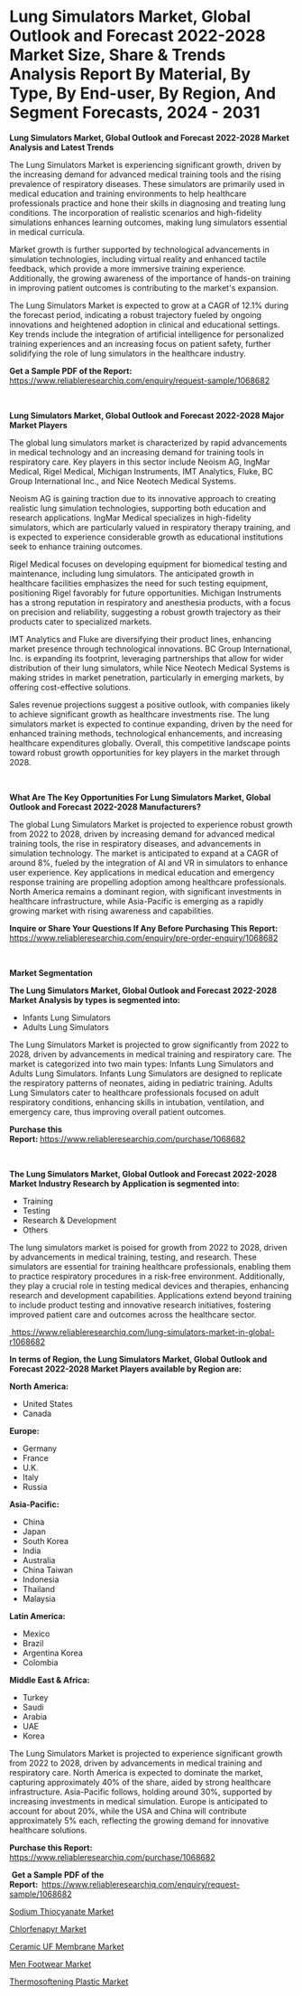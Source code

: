 <p><h1>Lung Simulators Market, Global Outlook and Forecast 2022-2028 Market Size, Share & Trends Analysis Report By Material, By Type, By End-user, By Region, And Segment Forecasts, 2024 - 2031</h1></p><p><strong>Lung Simulators Market, Global Outlook and Forecast 2022-2028 Market Analysis and Latest Trends</strong></p>
<p><p>The Lung Simulators Market is experiencing significant growth, driven by the increasing demand for advanced medical training tools and the rising prevalence of respiratory diseases. These simulators are primarily used in medical education and training environments to help healthcare professionals practice and hone their skills in diagnosing and treating lung conditions. The incorporation of realistic scenarios and high-fidelity simulations enhances learning outcomes, making lung simulators essential in medical curricula.</p><p>Market growth is further supported by technological advancements in simulation technologies, including virtual reality and enhanced tactile feedback, which provide a more immersive training experience. Additionally, the growing awareness of the importance of hands-on training in improving patient outcomes is contributing to the market's expansion. </p><p>The Lung Simulators Market is expected to grow at a CAGR of 12.1% during the forecast period, indicating a robust trajectory fueled by ongoing innovations and heightened adoption in clinical and educational settings. Key trends include the integration of artificial intelligence for personalized training experiences and an increasing focus on patient safety, further solidifying the role of lung simulators in the healthcare industry.</p></p>
<p><strong>Get a Sample PDF of the Report:&nbsp;</strong> <a href="https://www.reliableresearchiq.com/enquiry/request-sample/1068682">https://www.reliableresearchiq.com/enquiry/request-sample/1068682</a></p>
<p>&nbsp;</p>
<p><strong>Lung Simulators Market, Global Outlook and Forecast 2022-2028 Major Market Players</strong></p>
<p><p>The global lung simulators market is characterized by rapid advancements in medical technology and an increasing demand for training tools in respiratory care. Key players in this sector include Neoism AG, IngMar Medical, Rigel Medical, Michigan Instruments, IMT Analytics, Fluke, BC Group International Inc., and Nice Neotech Medical Systems. </p><p>Neoism AG is gaining traction due to its innovative approach to creating realistic lung simulation technologies, supporting both education and research applications. IngMar Medical specializes in high-fidelity simulators, which are particularly valued in respiratory therapy training, and is expected to experience considerable growth as educational institutions seek to enhance training outcomes.</p><p>Rigel Medical focuses on developing equipment for biomedical testing and maintenance, including lung simulators. The anticipated growth in healthcare facilities emphasizes the need for such testing equipment, positioning Rigel favorably for future opportunities. Michigan Instruments has a strong reputation in respiratory and anesthesia products, with a focus on precision and reliability, suggesting a robust growth trajectory as their products cater to specialized markets.</p><p>IMT Analytics and Fluke are diversifying their product lines, enhancing market presence through technological innovations. BC Group International, Inc. is expanding its footprint, leveraging partnerships that allow for wider distribution of their lung simulators, while Nice Neotech Medical Systems is making strides in market penetration, particularly in emerging markets, by offering cost-effective solutions.</p><p>Sales revenue projections suggest a positive outlook, with companies likely to achieve significant growth as healthcare investments rise. The lung simulators market is expected to continue expanding, driven by the need for enhanced training methods, technological enhancements, and increasing healthcare expenditures globally. Overall, this competitive landscape points toward robust growth opportunities for key players in the market through 2028.</p></p>
<p>&nbsp;</p>
<p><strong>What Are The Key Opportunities For Lung Simulators Market, Global Outlook and Forecast 2022-2028 Manufacturers?</strong></p>
<p><p>The global Lung Simulators Market is projected to experience robust growth from 2022 to 2028, driven by increasing demand for advanced medical training tools, the rise in respiratory diseases, and advancements in simulation technology. The market is anticipated to expand at a CAGR of around 8%, fueled by the integration of AI and VR in simulators to enhance user experience. Key applications in medical education and emergency response training are propelling adoption among healthcare professionals. North America remains a dominant region, with significant investments in healthcare infrastructure, while Asia-Pacific is emerging as a rapidly growing market with rising awareness and capabilities.</p></p>
<p><strong>Inquire or Share Your Questions If Any Before Purchasing This Report:</strong> <a href="https://www.reliableresearchiq.com/enquiry/pre-order-enquiry/1068682">https://www.reliableresearchiq.com/enquiry/pre-order-enquiry/1068682</a></p>
<p>&nbsp;</p>
<p><strong>Market Segmentation</strong></p>
<p><strong>The Lung Simulators Market, Global Outlook and Forecast 2022-2028 Market Analysis by types is segmented into:</strong></p>
<p><ul><li>Infants Lung Simulators</li><li>Adults Lung Simulators</li></ul></p>
<p><p>The Lung Simulators Market is projected to grow significantly from 2022 to 2028, driven by advancements in medical training and respiratory care. The market is categorized into two main types: Infants Lung Simulators and Adults Lung Simulators. Infants Lung Simulators are designed to replicate the respiratory patterns of neonates, aiding in pediatric training. Adults Lung Simulators cater to healthcare professionals focused on adult respiratory conditions, enhancing skills in intubation, ventilation, and emergency care, thus improving overall patient outcomes.</p></p>
<p><strong>Purchase this Report:&nbsp;</strong><a href="https://www.reliableresearchiq.com/purchase/1068682">https://www.reliableresearchiq.com/purchase/1068682</a></p>
<p>&nbsp;</p>
<p><strong>The Lung Simulators Market, Global Outlook and Forecast 2022-2028 Market Industry Research by Application is segmented into:</strong></p>
<p><ul><li>Training</li><li>Testing</li><li>Research & Development</li><li>Others</li></ul></p>
<p><p>The lung simulators market is poised for growth from 2022 to 2028, driven by advancements in medical training, testing, and research. These simulators are essential for training healthcare professionals, enabling them to practice respiratory procedures in a risk-free environment. Additionally, they play a crucial role in testing medical devices and therapies, enhancing research and development capabilities. Applications extend beyond training to include product testing and innovative research initiatives, fostering improved patient care and outcomes across the healthcare sector.</p></p>
<p><a href="https://www.reliableresearchiq.com/lung-simulators-market-in-global-r1068682">&nbsp;https://www.reliableresearchiq.com/lung-simulators-market-in-global-r1068682</a></p>
<p><strong>In terms of Region, the Lung Simulators Market, Global Outlook and Forecast 2022-2028 Market Players available by Region are:</strong></p>
<p>
    <p> <strong> North America: </strong>
        <ul>
            <li>United States</li>
            <li>Canada</li>
        </ul>
        </p> 
    <p> <strong> Europe: </strong>
        <ul>
            <li>Germany</li>
            <li>France</li>
            <li>U.K.</li>
            <li>Italy</li>
            <li>Russia</li>
        </ul>
        </p> 
    <p> <strong> Asia-Pacific: </strong>
        <ul>
            <li>China</li>
            <li>Japan</li>
            <li>South Korea</li>
            <li>India</li>
            <li>Australia</li>
            <li>China Taiwan</li>
            <li>Indonesia</li>
            <li>Thailand</li>
            <li>Malaysia</li>
        </ul>
        </p> 
    <p> <strong> Latin America: </strong>
        <ul>
            <li>Mexico</li>
            <li>Brazil</li>
            <li>Argentina Korea</li>
            <li>Colombia</li>
        </ul>
        </p> 
    <p> <strong> Middle East & Africa: </strong>
        <ul>
            <li>Turkey</li>
            <li>Saudi</li>
            <li>Arabia</li>
            <li>UAE</li>
            <li>Korea</li>
        </ul>
    </p>
    </p>
<p><p>The Lung Simulators Market is projected to experience significant growth from 2022 to 2028, driven by advancements in medical training and respiratory care. North America is expected to dominate the market, capturing approximately 40% of the share, aided by strong healthcare infrastructure. Asia-Pacific follows, holding around 30%, supported by increasing investments in medical simulation. Europe is anticipated to account for about 20%, while the USA and China will contribute approximately 5% each, reflecting the growing demand for innovative healthcare solutions.</p></p>
<p><strong>Purchase this Report: </strong><a href="https://www.reliableresearchiq.com/purchase/1068682">https://www.reliableresearchiq.com/purchase/1068682</a></p>
<p>&nbsp;<strong>Get a Sample PDF of the Report:&nbsp;&nbsp;</strong><a href="https://www.reliableresearchiq.com/enquiry/request-sample/1068682">https://www.reliableresearchiq.com/enquiry/request-sample/1068682</a></p>
<p><strong></strong></p>
<p><p><a href="https://issuu.com/reportprime-2/docs/sodium-thiocyanate-market-size-2030_c662e2f4d73c95">Sodium Thiocyanate Market</a></p><p><a href="https://issuu.com/reportprime-2/docs/chlorfenapyr-market-size-2030.pptx_855c9427cc75cc">Chlorfenapyr Market</a></p><p><a href="https://www.linkedin.com/pulse/global-ceramic-uf-membrane-market-size-expected-experience-76r5f?trackingId=cAMadyoQTRui%2BC%2B%2BTRIAcw%3D%3D">Ceramic UF Membrane Market</a></p><p><a href="https://medium.com/@krisulserrw/the-global-men-footwear-market-is-at-the-forefront-of-innovation-driving-rapid-industry-d361f11be0c7">Men Footwear Market</a></p><p><a href="https://www.linkedin.com/pulse/thermosoftening-plastic-market-insights-products-regional-rsqwe?trackingId=kUSv6d2yRYGYbuWSkwtZSA%3D%3D">Thermosoftening Plastic Market</a></p></p>